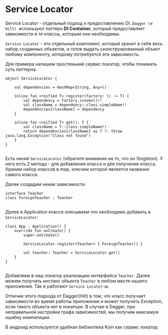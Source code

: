 # Service Locator

Service Locator - отдельный подход к предоставлению DI. `Dagger (и Hilt) `используют паттерн **DI Container**, который предоставляет зависимости в те классы, которым они необходимы.

`Service Locator` - это отдельный компонент, который хранит в себе весь набор созданных объектов, и готов выдать сконструированный объект любому компоненту, которому потребуется эта зависимость.

Для примера напишем простенький сервис локатор, чтобы понимать суть паттерна.

```
object ServiceLocator {

    val dependencies = HashMap<String, Any>()

    inline fun <reified T> register(factory: () -> T) {
        val dependency = factory.invoke()!!
        val className = dependency::class.simpleName!!
        dependencies[className] = dependency
    }

    inline fun <reified T> get(): T {
        val className = T::class.simpleName!!
        return dependencies[className] as T ?: throw java.lang.Exception("Class not found")
    }
}
```

![](data:image/gif;base64,R0lGODlhAQABAPABAP///wAAACH5BAEKAAAALAAAAAABAAEAAAICRAEAOw==)![](data:image/gif;base64,R0lGODlhAQABAPABAP///wAAACH5BAEKAAAALAAAAAABAAEAAAICRAEAOw== "Click and drag to move")

Есть некий `ServiceLocator` (обратите внимание на то, что он Singleton). У него есть 2 метода - для добавления класса и для получение класса. Храним набор классов в map, ключем которой является название самого класса.

Далее создадим некие зависимости:

```
interface Teacher
class ForeignTeacher : Teacher
```

![](data:image/gif;base64,R0lGODlhAQABAPABAP///wAAACH5BAEKAAAALAAAAAABAAEAAAICRAEAOw==)![](data:image/gif;base64,R0lGODlhAQABAPABAP///wAAACH5BAEKAAAALAAAAAABAAEAAAICRAEAOw== "Click and drag to move")

Далее в Application классе описываем что необходимо добавить в `ServiceLocator`:

```
class App : Application() {
    override fun onCreate() {
        super.onCreate()

        ServiceLocator.register<Teacher> { ForeignTeacher() }

        val teacher: Teacher = ServiceLocator.get()
    }
}
```

![](data:image/gif;base64,R0lGODlhAQABAPABAP///wAAACH5BAEKAAAALAAAAAABAAEAAAICRAEAOw==)![](data:image/gif;base64,R0lGODlhAQABAPABAP///wAAACH5BAEKAAAALAAAAAABAAEAAAICRAEAOw== "Click and drag to move")

Добавляем в наш локатор реализацию интерфейса `Teacher`.  Далее можем получить инстанс объекта `Teacher` в любом месте нашего приложения. Так и работают `Service Locator`-ы.

Отличие этого подхода от Dagger(Hilt) в том, что класс получает зависимости во время работы приложения и может получить Exception, если такого объекта нет в локаторе. В случае в Dagger, при неправильной настройки графа зависимостей, мы получим максимум ошибку компиляции.

В андроид используется удобная библиотека Koin как сервис локатор.

